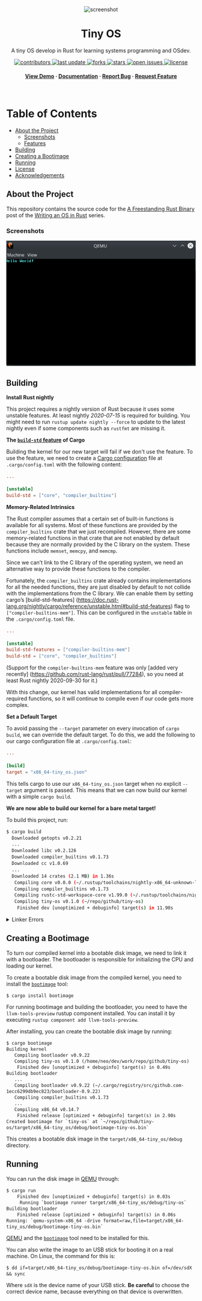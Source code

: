 <div align="center">

  <img src="https://raw.githubusercontent.com/Louis3797/awesome-readme-template/main/assets/logo.png" alt="screenshot" width="200" height="auto" />
  <h1>Tiny OS</h1>
  
  <p>
    A tiny OS develop in Rust for learning systems programming and OSdev.
  </p>
  
  
<!-- Badges -->
<p>
  <a href="https://github.com/cedrickchee/tiny-os/graphs/contributors">
    <img src="https://img.shields.io/github/contributors/cedrickchee/tiny-os" alt="contributors" />
  </a>
  <a href="">
    <img src="https://img.shields.io/github/last-commit/cedrickchee/tiny-os" alt="last update" />
  </a>
  <a href="https://github.com/cedrickchee/tiny-os/network/members">
    <img src="https://img.shields.io/github/forks/cedrickchee/tiny-os" alt="forks" />
  </a>
  <a href="https://github.com/cedrickchee/tiny-os/stargazers">
    <img src="https://img.shields.io/github/stars/cedrickchee/tiny-os" alt="stars" />
  </a>
  <a href="https://github.com/cedrickchee/tiny-os/issues/">
    <img src="https://img.shields.io/github/issues/cedrickchee/tiny-os" alt="open issues" />
  </a>
  <a href="https://github.com/cedrickchee/tiny-os/blob/master/LICENSE">
    <img src="https://img.shields.io/github/license/cedrickchee/tiny-os.svg" alt="license" />
  </a>
</p>
   
<h4>
    <a href="https://github.com/cedrickchee/tiny-os/">View Demo</a>
  <span> · </span>
    <a href="https://github.com/cedrickchee/tiny-os">Documentation</a>
  <span> · </span>
    <a href="https://github.com/cedrickchee/tiny-os/issues/">Report Bug</a>
  <span> · </span>
    <a href="https://github.com/cedrickchee/tiny-os/issues/">Request Feature</a>
  </h4>
</div>

<br />

<!-- Table of Contents -->
# Table of Contents

- [About the Project](#about-the-project)
  * [Screenshots](#screenshots)
  * [Features](#features)
- [Building](#building)
- [Creating a Bootimage](#creating-a-bootimage)
- [Running](#running)
- [License](#license)
- [Acknowledgements](#acknowledgements)

<!-- About the Project -->
## About the Project

This repository contains the source code for the [A Freestanding Rust Binary][post] post of the [Writing an OS in Rust](https://os.phil-opp.com) series.

[post]: https://os.phil-opp.com/freestanding-rust-binary/

<!-- Screenshots -->
### Screenshots

<div align="center">
  <img src="docs/assets/qemu-boot-screen.png" width="600" height="auto" alt="screenshot" />
</div>

## Building

**Install Rust nightly**

This project requires a nightly version of Rust because it uses some unstable
features. At least nightly _2020-07-15_ is required for building. You might need
to run `rustup update nightly --force` to update to the latest nightly even if
some components such as `rustfmt` are missing it.


**The [`build-std` feature][cargo-build-std] of Cargo**

Building the kernel for our new target will fail if we don't use the feature. To
use the feature, we need to create a [Cargo configuration][cargo-config] file at
`.cargo/config.toml` with the following content:

```toml
...

[unstable]
build-std = ["core", "compiler_builtins"]
```

[cargo-build-std]: https://doc.rust-lang.org/nightly/cargo/reference/unstable.html#build-std
[cargo-config]: https://doc.rust-lang.org/cargo/reference/config.html


**Memory-Related Intrinsics**

The Rust compiler assumes that a certain set of built-in functions is available
for all systems. Most of these functions are provided by the `compiler_builtins`
crate that we just recompiled. However, there are some memory-related functions
in that crate that are not enabled by default because they are normally provided
by the C library on the system. These functions include `memset`, `memcpy`, and
`memcmp`.

Since we can’t link to the C library of the operating system, we need an
alternative way to provide these functions to the compiler.

Fortunately, the `compiler_builtins` crate already contains implementations for
all the needed functions, they are just disabled by default to not collide with
the implementations from the C library. We can enable them by setting cargo’s
[build-std-features]
(https://doc.rust-lang.org/nightly/cargo/reference/unstable.html#build-std-features)
flag to `["compiler-builtins-mem"]`. This can be configured in the `unstable`
table in the `.cargo/config.toml` file.

```toml
...

[unstable]
build-std-features = ["compiler-builtins-mem"]
build-std = ["core", "compiler_builtins"]
```

(Support for the `compiler-builtins-mem` feature was only [added very recently]
(https://github.com/rust-lang/rust/pull/77284), so you need at least Rust
nightly 2020-09-30 for it.)

With this change, our kernel has valid implementations for all compiler-required
functions, so it will continue to compile even if our code gets more complex.

**Set a Default Target**

To avoid passing the `--target` parameter on every invocation of `cargo build`,
we can override the default target. To do this, we add the following to our
cargo configuration file at `.cargo/config.toml`:

```toml
...

[build]
target = "x86_64-tiny_os.json"
```

This tells cargo to use our `x86_64-tiny_os.json` target when no explicit
`--target` argument is passed. This means that we can now build our kernel with
a simple `cargo build`.


**We are now able to build our kernel for a bare metal target!**

To build this project, run:

```sh
$ cargo build
  Downloaded getopts v0.2.21
  ...
  Downloaded libc v0.2.126
  Downloaded compiler_builtins v0.1.73
  Downloaded cc v1.0.69
  ...
  Downloaded 14 crates (2.1 MB) in 1.36s
   Compiling core v0.0.0 (~/.rustup/toolchains/nightly-x86_64-unknown-linux-gnu/lib/rustlib/src/rust/library/core)
   Compiling compiler_builtins v0.1.73
   Compiling rustc-std-workspace-core v1.99.0 (~/.rustup/toolchains/nightly-x86_64-unknown-linux-gnu/lib/rustlib/src/rust/library/rustc-std-workspace-core)
   Compiling tiny-os v0.1.0 (~/repo/github/tiny-os)
    Finished dev [unoptimized + debuginfo] target(s) in 11.90s
```

<details>
  <summary>Linker Errors</summary>
The linker is a program that combines the generated code into an executable.
Since the executable format differs between Linux, Windows, and macOS, each
system has its own linker that throws a different error. The fundamental cause
of the errors is the same: the default configuration of the linker assumes that
our program depends on the C runtime, which it does not.

To solve the errors, we need to tell the linker that it should not include the C
runtime. We can do this either by passing a certain set of arguments to the
linker or by building for a bare metal target.

**Building for a Bare Metal Target**

By default Rust tries to build an executable that is able to run in your current
system environment. For example, if you’re using Windows on `x86_64`, Rust tries
to build a `.exe` Windows executable that uses `x86_64` instructions. This
environment is called your “host” system.

To describe different environments, Rust uses a string called [target
triple](https://clang.llvm.org/docs/CrossCompilation.html#target-triple).

By compiling for our host triple, the Rust compiler and the linker assume that
there is an underlying operating system such as Linux or Windows that use the C
runtime by default, which causes the linker errors. So to avoid the linker
errors, we can compile for a different environment with no underlying operating
system.

An example for such a bare metal environment is the `thumbv7em-none-eabihf` target
triple, which describes an embedded ARM system. The details are not important,
all that matters is that the target triple has no underlying operating system,
which is indicated by the `none` in the target triple. To be able to compile for
this target, we need to add it in rustup:

```sh
$ rustup target add thumbv7em-none-eabihf
info: downloading component 'rust-std' for 'thumbv7em-none-eabihf'
info: installing component 'rust-std' for 'thumbv7em-none-eabihf'
```

This downloads a copy of the standard (and core) library for the system. Now we
can build our freestanding executable for this target:

```sh
$ cargo build --target thumbv7em-none-eabihf
   Compiling tiny-os v0.1.0 (/home/neo/dev/work/repo/github/tiny-os)
    Finished dev [unoptimized + debuginfo] target(s) in 0.78s
```

By passing a `--target` argument we cross compile our executable for a bare
metal target system. Since the target system has no operating system, the
linker does not try to link the C runtime and our build succeeds without any
linker errors.

This is the approach that we will use for building our OS kernel. Instead of
`thumbv7em-none-eabihf`, we will use a [custom target](https://doc.rust-lang.org/rustc/targets/custom.html) that describes a `x86_64`
bare metal environment. The details will be explained in the next post.
</details>

## Creating a Bootimage

To turn our compiled kernel into a bootable disk image, we need to link it with
a bootloader. The bootloader is responsible for initializing the CPU and loading
our kernel.

To create a bootable disk image from the compiled kernel, you need to install
the [`bootimage`] tool:

[`bootimage`]: https://github.com/rust-osdev/bootimage

```
$ cargo install bootimage
```

For running bootimage and building the bootloader, you need to have the
`llvm-tools-preview` rustup component installed. You can install it by executing
`rustup component add llvm-tools-preview`.

After installing, you can create the bootable disk image by running:

```
$ cargo bootimage
Building kernel
   Compiling bootloader v0.9.22
   Compiling tiny-os v0.1.0 (/home/neo/dev/work/repo/github/tiny-os)
    Finished dev [unoptimized + debuginfo] target(s) in 0.49s
Building bootloader
   ...
   Compiling bootloader v0.9.22 (~/.cargo/registry/src/github.com-1ecc6299db9ec823/bootloader-0.9.22)
   Compiling compiler_builtins v0.1.73
   ...
   Compiling x86_64 v0.14.7
    Finished release [optimized + debuginfo] target(s) in 2.90s
Created bootimage for `tiny-os` at `~/repo/github/tiny-os/target/x86_64-tiny_os/debug/bootimage-tiny-os.bin`
```

This creates a bootable disk image in the `target/x86_64-tiny_os/debug`
directory.
## Running

You can run the disk image in [QEMU] through:

[QEMU]: https://www.qemu.org/

```
$ cargo run
    Finished dev [unoptimized + debuginfo] target(s) in 0.03s
     Running `bootimage runner target/x86_64-tiny_os/debug/tiny-os`
Building bootloader
    Finished release [optimized + debuginfo] target(s) in 0.06s
Running: `qemu-system-x86_64 -drive format=raw,file=target/x86_64-tiny_os/debug/bootimage-tiny-os.bin`
```

[QEMU] and the [`bootimage`] tool need to be installed for this.

You can also write the image to an USB stick for booting it on a real machine.
On Linux, the command for this is:

```
$ dd if=target/x86_64-tiny_os/debug/bootimage-tiny-os.bin of=/dev/sdX && sync
```

Where `sdX` is the device name of your USB stick. **Be careful** to choose the
correct device name, because everything on that device is overwritten.
